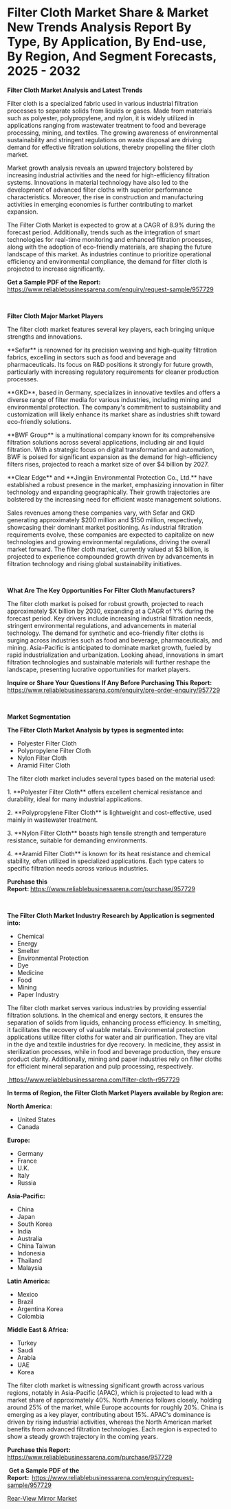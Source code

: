 <p><h1>Filter Cloth Market Share & Market New Trends Analysis Report By Type, By Application, By End-use, By Region, And Segment Forecasts, 2025 - 2032</h1></p><p><strong>Filter Cloth Market Analysis and Latest Trends</strong></p>
<p><p>Filter cloth is a specialized fabric used in various industrial filtration processes to separate solids from liquids or gases. Made from materials such as polyester, polypropylene, and nylon, it is widely utilized in applications ranging from wastewater treatment to food and beverage processing, mining, and textiles. The growing awareness of environmental sustainability and stringent regulations on waste disposal are driving demand for effective filtration solutions, thereby propelling the filter cloth market.</p><p>Market growth analysis reveals an upward trajectory bolstered by increasing industrial activities and the need for high-efficiency filtration systems. Innovations in material technology have also led to the development of advanced filter cloths with superior performance characteristics. Moreover, the rise in construction and manufacturing activities in emerging economies is further contributing to market expansion.</p><p>The Filter Cloth Market is expected to grow at a CAGR of 8.9% during the forecast period. Additionally, trends such as the integration of smart technologies for real-time monitoring and enhanced filtration processes, along with the adoption of eco-friendly materials, are shaping the future landscape of this market. As industries continue to prioritize operational efficiency and environmental compliance, the demand for filter cloth is projected to increase significantly.</p></p>
<p><strong>Get a Sample PDF of the Report:&nbsp;</strong> <a href="https://www.reliablebusinessarena.com/enquiry/request-sample/957729?utm_campaign=1891&utm_medium=2&utm_source=Github&utm_content=ia&utm_term=21032025&utm_id=filter-cloth">https://www.reliablebusinessarena.com/enquiry/request-sample/957729</a></p>
<p>&nbsp;</p>
<p><strong>Filter Cloth Major Market Players</strong></p>
<p><p>The filter cloth market features several key players, each bringing unique strengths and innovations. </p><p>**Sefar** is renowned for its precision weaving and high-quality filtration fabrics, excelling in sectors such as food and beverage and pharmaceuticals. Its focus on R&D positions it strongly for future growth, particularly with increasing regulatory requirements for cleaner production processes.</p><p>**GKD**, based in Germany, specializes in innovative textiles and offers a diverse range of filter media for various industries, including mining and environmental protection. The company's commitment to sustainability and customization will likely enhance its market share as industries shift toward eco-friendly solutions.</p><p>**BWF Group** is a multinational company known for its comprehensive filtration solutions across several applications, including air and liquid filtration. With a strategic focus on digital transformation and automation, BWF is poised for significant expansion as the demand for high-efficiency filters rises, projected to reach a market size of over $4 billion by 2027.</p><p>**Clear Edge** and **Jingjin Environmental Protection Co., Ltd.** have established a robust presence in the market, emphasizing innovation in filter technology and expanding geographically. Their growth trajectories are bolstered by the increasing need for efficient waste management solutions.</p><p>Sales revenues among these companies vary, with Sefar and GKD generating approximately $200 million and $150 million, respectively, showcasing their dominant market positioning. As industrial filtration requirements evolve, these companies are expected to capitalize on new technologies and growing environmental regulations, driving the overall market forward. The filter cloth market, currently valued at $3 billion, is projected to experience compounded growth driven by advancements in filtration technology and rising global sustainability initiatives.</p></p>
<p>&nbsp;</p>
<p><strong>What Are The Key Opportunities For Filter Cloth Manufacturers?</strong></p>
<p><p>The filter cloth market is poised for robust growth, projected to reach approximately $X billion by 2030, expanding at a CAGR of Y% during the forecast period. Key drivers include increasing industrial filtration needs, stringent environmental regulations, and advancements in material technology. The demand for synthetic and eco-friendly filter cloths is surging across industries such as food and beverage, pharmaceuticals, and mining. Asia-Pacific is anticipated to dominate market growth, fueled by rapid industrialization and urbanization. Looking ahead, innovations in smart filtration technologies and sustainable materials will further reshape the landscape, presenting lucrative opportunities for market players.</p></p>
<p><strong>Inquire or Share Your Questions If Any Before Purchasing This Report:</strong> <a href="https://www.reliablebusinessarena.com/enquiry/pre-order-enquiry/957729?utm_campaign=1891&utm_medium=2&utm_source=Github&utm_content=ia&utm_term=21032025&utm_id=filter-cloth">https://www.reliablebusinessarena.com/enquiry/pre-order-enquiry/957729</a></p>
<p>&nbsp;</p>
<p><strong>Market Segmentation</strong></p>
<p><strong>The Filter Cloth Market Analysis by types is segmented into:</strong></p>
<p><ul><li>Polyester Filter Cloth</li><li>Polypropylene Filter Cloth</li><li>Nylon Filter Cloth</li><li>Aramid Filter Cloth</li></ul></p>
<p><p>The filter cloth market includes several types based on the material used: </p><p>1. **Polyester Filter Cloth** offers excellent chemical resistance and durability, ideal for many industrial applications. </p><p>2. **Polypropylene Filter Cloth** is lightweight and cost-effective, used mainly in wastewater treatment. </p><p>3. **Nylon Filter Cloth** boasts high tensile strength and temperature resistance, suitable for demanding environments. </p><p>4. **Aramid Filter Cloth** is known for its heat resistance and chemical stability, often utilized in specialized applications. Each type caters to specific filtration needs across various industries.</p></p>
<p><strong>Purchase this Report:&nbsp;</strong><a href="https://www.reliablebusinessarena.com/purchase/957729?utm_campaign=1891&utm_medium=2&utm_source=Github&utm_content=ia&utm_term=21032025&utm_id=filter-cloth">https://www.reliablebusinessarena.com/purchase/957729</a></p>
<p>&nbsp;</p>
<p><strong>The Filter Cloth Market Industry Research by Application is segmented into:</strong></p>
<p><ul><li>Chemical</li><li>Energy</li><li>Smelter</li><li>Environmental Protection</li><li>Dye</li><li>Medicine</li><li>Food</li><li>Mining</li><li>Paper Industry</li></ul></p>
<p><p>The filter cloth market serves various industries by providing essential filtration solutions. In the chemical and energy sectors, it ensures the separation of solids from liquids, enhancing process efficiency. In smelting, it facilitates the recovery of valuable metals. Environmental protection applications utilize filter cloths for water and air purification. They are vital in the dye and textile industries for dye recovery. In medicine, they assist in sterilization processes, while in food and beverage production, they ensure product clarity. Additionally, mining and paper industries rely on filter cloths for efficient mineral separation and pulp processing, respectively.</p></p>
<p><a href="https://www.reliablebusinessarena.com/filter-cloth-r957729?utm_campaign=1891&utm_medium=2&utm_source=Github&utm_content=ia&utm_term=21032025&utm_id=filter-cloth">&nbsp;https://www.reliablebusinessarena.com/filter-cloth-r957729</a></p>
<p><strong>In terms of Region, the Filter Cloth Market Players available by Region are:</strong></p>
<p>
    <p> <strong> North America: </strong>
        <ul>
            <li>United States</li>
            <li>Canada</li>
        </ul>
        </p> 
    <p> <strong> Europe: </strong>
        <ul>
            <li>Germany</li>
            <li>France</li>
            <li>U.K.</li>
            <li>Italy</li>
            <li>Russia</li>
        </ul>
        </p> 
    <p> <strong> Asia-Pacific: </strong>
        <ul>
            <li>China</li>
            <li>Japan</li>
            <li>South Korea</li>
            <li>India</li>
            <li>Australia</li>
            <li>China Taiwan</li>
            <li>Indonesia</li>
            <li>Thailand</li>
            <li>Malaysia</li>
        </ul>
        </p> 
    <p> <strong> Latin America: </strong>
        <ul>
            <li>Mexico</li>
            <li>Brazil</li>
            <li>Argentina Korea</li>
            <li>Colombia</li>
        </ul>
        </p> 
    <p> <strong> Middle East & Africa: </strong>
        <ul>
            <li>Turkey</li>
            <li>Saudi</li>
            <li>Arabia</li>
            <li>UAE</li>
            <li>Korea</li>
        </ul>
    </p>
    </p>
<p><p>The filter cloth market is witnessing significant growth across various regions, notably in Asia-Pacific (APAC), which is projected to lead with a market share of approximately 40%. North America follows closely, holding around 25% of the market, while Europe accounts for roughly 20%. China is emerging as a key player, contributing about 15%. APAC's dominance is driven by rising industrial activities, whereas the North American market benefits from advanced filtration technologies. Each region is expected to show a steady growth trajectory in the coming years.</p></p>
<p><strong>Purchase this Report: </strong><a href="https://www.reliablebusinessarena.com/purchase/957729?utm_campaign=1891&utm_medium=2&utm_source=Github&utm_content=ia&utm_term=21032025&utm_id=filter-cloth">https://www.reliablebusinessarena.com/purchase/957729</a></p>
<p>&nbsp;<strong>Get a Sample PDF of the Report:&nbsp;&nbsp;</strong><a href="https://www.reliablebusinessarena.com/enquiry/request-sample/957729?utm_campaign=1891&utm_medium=2&utm_source=Github&utm_content=ia&utm_term=21032025&utm_id=filter-cloth">https://www.reliablebusinessarena.com/enquiry/request-sample/957729</a></p>
<p><strong></strong></p>
<p><p><a href="https://github.com/naanaafranxu/Market-Research-Report-List-1/blob/main/rear-view-mirror-market.md?utm_campaign=1891&utm_medium=2&utm_source=Github&utm_content=ia&utm_term=21032025&utm_id=filter-cloth">Rear-View Mirror Market</a></p></p>